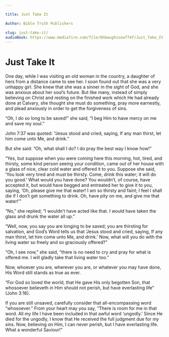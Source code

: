 ```yaml
---

title: Just Take It

Author: Bible Truth Publishers

slug: just-take-it/
audioBook: https://www.mediafire.com/file/6hbwughzvowf74f/Just_Take_It.mp3/file
---
```




# Just Take It



One day, while I was visiting an old woman in the country, a daughter of hers from a distance came to see her. I soon found out that she was a very unhappy girl. She knew that she was a sinner in the sight of God, and she was anxious about her soul’s future. But like many, instead of simply believing on Christ and resting on the finished work which He had already done at Calvary, she thought she must do something, pray more earnestly, and plead anxiously in order to get the forgiveness of sins.

“Oh, I do so long to be saved!” she said, “I beg Him to have mercy on me and save my soul.”

John 7:37 was quoted: “Jesus stood and cried, saying, If any man thirst, let him come unto Me, and drink.”

But she said: “Oh, what shall I do? I do pray the best way I know how!”

“Yes, but suppose when you were coming here this morning, hot, tired, and thirsty, some kind person seeing your condition, came out of her house with a glass of nice, clear cold water and offered it to you. Suppose she said, ‘You look very tired and must be thirsty. Come, drink this water; it will do you good.’ What would you have done? You wouldn’t, of course, have accepted it, but would have begged and entreated her to give it to you, saying, ‘Oh, please give me that water! I am so thirsty and faint; I feel I shall die if I don’t get something to drink. Oh, have pity on me, and give me that water!’”

“No,” she replied; “I wouldn’t have acted like that. I would have taken the glass and drunk the water all up.”

“Well, now, you say you are longing to be saved; you are thirsting for salvation, and God’s Word tells us that ‘Jesus stood and cried, saying, If any man thirst, let him come unto Me, and drink.’ Now, what will you do with the living water so freely and so graciously offered?”

“Oh, I see now,” she said, “there is no need to cry and pray for what is offered me. I will gladly take that living water too.”

Now, whoever you are, wherever you are, or whatever you may have done, His Word still stands as true as ever.

“For God so loved the world, that He gave His only begotten Son, that whosoever believeth in Him should not perish, but have everlasting life” (John 3:16).

If you are still unsaved, carefully consider that all-encompassing word “whosoever.” From your heart may you say, “There is room for me in that word. All my life I have been included in that awful word ‘ungodly.’ Since He died for the ungodly, I know that He received the full judgment due for my sins. Now, believing on Him, I can never perish, but I have everlasting life. What a wonderful Saviour!”